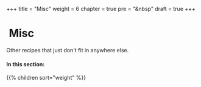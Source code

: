 +++
title = "Misc"
weight = 6
chapter = true
pre = "<i class='fas fa-box-open'></i>&nbsp"
draft = true
+++

# <i class="fas fa-box-open"></i>&nbsp;Misc

Other recipes that just don't fit in anywhere else.

#### In this section:

{{% children  sort="weight" %}}
